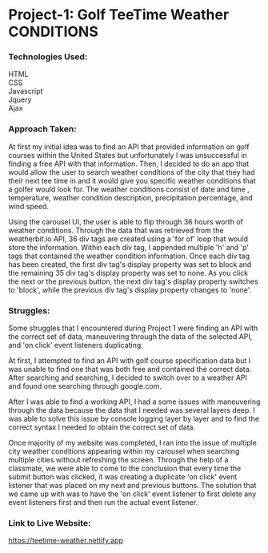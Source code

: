 
# Project-1: Golf TeeTime Weather CONDITIONS

### Technologies Used:

HTML  
CSS  
Javascript  
Jquery  
Ajax

### Approach Taken:

At first my initial idea was to find an API that provided information on golf courses within the United States but unfortunately I was unsuccessful in finding a free API with that information. Then, I decided to do an app that would allow the user to search weather conditions of the city that they had their next tee time in and it would give you specific weather conditions that a golfer would look for. The weather conditions consist of date and time , temperature, weather condition description, precipitation percentage, and wind speed.  

Using the carousel UI, the user is able to flip through 36 hours worth of weather conditions. Through the data that was retrieved from the weatherbit.io API, 36 div tags are created using a 'for of' loop that would store the information. Within each div tag, I appended multiple 'h' and 'p' tags that contained the weather condition information. Once each div tag has been created, the first div tag's display property was set to block and the remaining 35 div tag's display property was set to none. As you click the next or the previous button, the next div tag's display property switches to 'block', while the previous div tag's display property changes to 'none'.

### Struggles:

Some struggles that I encountered during Project 1 were finding an API with the correct set of data, maneuvering through the data of the selected API, and 'on click' event listeners duplicating.

At first, I attempted to find an API with golf course specification data but I was unable to find one that was both free and contained the correct data. After searching and searching, I decided to switch over to a weather API and found one searching through google.com.

After I was able to find a working API, I had a some issues with maneuvering through the data because the data that I needed was several layers deep. I was able to solve this issue by console logging layer by layer and to find the correct syntax I needed to obtain the correct set of data.

Once majority of my website was completed, I ran into the issue of multiple city weather conditions appearing within my carousel when searching multiple cities without refreshing the screen. Through the help of a classmate, we were able to come to the conclusion that every time the submit button was clicked, it was creating a duplicate 'on click' event listener that was placed on my next and previous buttons. The solution that we came up with was to have the 'on click' event listener to first delete any event listeners first and then run the actual event listener.

### Link to Live Website:

https://teetime-weather.netlify.app
